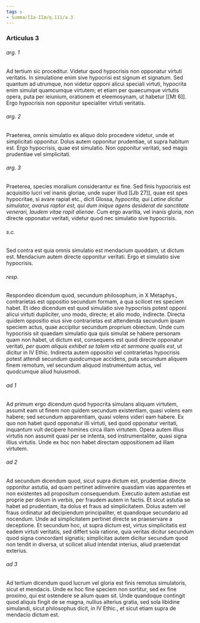 ```yaml
---
tags : 
- Summa/IIa-IIæ/q.111/a.3
---
```


### Articulus 3

###### arg. 1
Ad tertium sic proceditur. Videtur quod hypocrisis non opponatur virtuti veritatis. In simulatione enim sive hypocrisi est signum et signatum. Sed quantum ad utrumque, non videtur opponi alicui speciali virtuti, hypocrita enim simulat quamcumque virtutem; et etiam per quaecumque virtutis opera, puta per ieiunium, orationem et eleemosynam, ut habetur [[Mt 6]]. Ergo hypocrisis non opponitur specialiter virtuti veritatis.

###### arg. 2
Praeterea, omnis simulatio ex aliquo dolo procedere videtur, unde et simplicitati opponitur. Dolus autem opponitur prudentiae, ut supra habitum est. Ergo hypocrisis, quae est simulatio. Non opponitur veritati, sed magis prudentiae vel simplicitati.

###### arg. 3
Praeterea, species moralium considerantur ex fine. Sed finis hypocrisis est acquisitio lucri vel inanis gloriae, unde super illud [[Jb 27]], quae est spes hypocritae, si avare rapiat etc., dicit Glossa, *hypocrita, qui Latine dicitur simulator, avarus raptor est, qui dum inique agens desiderat de sanctitate venerari, laudem vitae rapit alienae*. Cum ergo avaritia, vel inanis gloria, non directe opponatur veritati, videtur quod nec simulatio sive hypocrisis.

###### s.c.
Sed contra est quia omnis simulatio est mendacium quoddam, ut dictum est. Mendacium autem directe opponitur veritati. Ergo et simulatio sive hypocrisis.

###### resp.
Respondeo dicendum quod, secundum philosophum, in X Metaphys., contrarietas est oppositio secundum formam, a qua scilicet res speciem habet. Et ideo dicendum est quod simulatio sive hypocrisis potest opponi alicui virtuti dupliciter, uno modo, directe; et alio modo, indirecte. Directa quidem oppositio eius sive contrarietas est attendenda secundum ipsam speciem actus, quae accipitur secundum proprium obiectum. Unde cum hypocrisis sit quaedam simulatio qua quis simulat se habere personam quam non habet, ut dictum est, consequens est quod directe opponatur veritati, *per quam aliquis exhibet se talem vita et sermone qualis est*, ut dicitur in IV Ethic. Indirecta autem oppositio vel contrarietas hypocrisis potest attendi secundum quodcumque accidens, puta secundum aliquem finem remotum, vel secundum aliquod instrumentum actus, vel quodcumque aliud huiusmodi.

###### ad 1
Ad primum ergo dicendum quod hypocrita simulans aliquam virtutem, assumit eam ut finem non quidem secundum existentiam, quasi volens eam habere; sed secundum apparentiam, quasi volens videri eam habere. Ex quo non habet quod opponatur illi virtuti, sed quod opponatur veritati, inquantum vult decipere homines circa illam virtutem. Opera autem illius virtutis non assumit quasi per se intenta, sed instrumentaliter, quasi signa illius virtutis. Unde ex hoc non habet directam oppositionem ad illam virtutem.

###### ad 2
Ad secundum dicendum quod, sicut supra dictum est, prudentiae directe opponitur astutia, ad quam pertinet adinvenire quasdam vias apparentes et non existentes ad propositum consequendum. Executio autem astutiae est proprie per dolum in verbis, per fraudem autem in factis. Et sicut astutia se habet ad prudentiam, ita dolus et fraus ad simplicitatem. Dolus autem vel fraus ordinatur ad decipiendum principaliter, et quandoque secundario ad nocendum. Unde ad simplicitatem pertinet directe se praeservare a deceptione. Et secundum hoc, ut supra dictum est, virtus simplicitatis est eadem virtuti veritatis, sed differt sola ratione, quia veritas dicitur secundum quod signa concordant signatis; simplicitas autem dicitur secundum quod non tendit in diversa, ut scilicet aliud intendat interius, aliud praetendat exterius.

###### ad 3
Ad tertium dicendum quod lucrum vel gloria est finis remotus simulatoris, sicut et mendacis. Unde ex hoc fine speciem non sortitur, sed ex fine proximo, qui est ostendere se alium quam sit. Unde quandoque contingit quod aliquis fingit de se magna, nullius alterius gratia, sed sola libidine simulandi, sicut philosophus dicit, in IV Ethic., et sicut etiam supra de mendacio dictum est.


